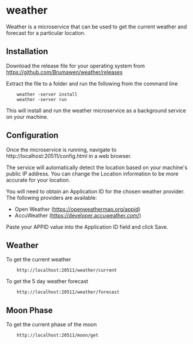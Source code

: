 # weather

Weather is a microservice that can be used to get the current weather and forecast for a particular location.


## Installation

Download the release file for your operating system from https://github.com/Brumawen/weather/releases 

Extract the file to a folder and run the following from the command line

        weather -server install
        weather -server run

This will install and run the weather microservice as a background service on your machine.


## Configuration

Once the microservice is running, navigate to http://localhost:20511/config.html in a web browser.

The service will automatically detect the location based on your machine's public IP address.  You can change the Location information to be more accurate for your location.

You will need to obtain an Application ID for the chosen weather provider.  The following providers are available:

* Open Weather (https://openweathermap.org/appid)
* AccuWeather (https://developer.accuweather.com/)

Paste your APPID value into the Application ID field and click Save.


## Weather

To get the current weather

        http://localhost:20511/weather/current

To get the 5 day weather forecast

        http://localhost:20511/weather/forecast


## Moon Phase

To get the current phase of the moon

        http://localhost:20511/moon/get

